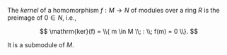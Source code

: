 The *kernel* of a homomorphism $f: M \to N$ of modules over a ring $R$ is the preimage of $0 \in N$, i.e.,

$$
\mathrm{ker}(f) = \\{ m \in M \\; : \\; f(m) = 0 \\}.
$$

It is a submodule of $M$.
